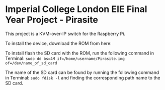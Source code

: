 # Imperial College London EIE Final Year Project - Pirasite

This project is a KVM-over-IP switch for the Raspberry Pi. 

To install the device, download the ROM from here:

To install flash the SD card with the ROM, run the following command in Terminal:
  `sudo dd bs=4M if=/home/username/Pirasite.img of=/dev/name_of_sd_card`

The name of the SD card can be found by running the following command in Terminal:
`sudo fdisk -l` and finding the corresponding path name to the SD card.

